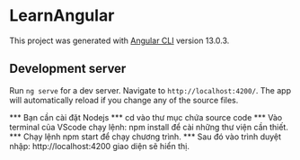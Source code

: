 # LearnAngular

This project was generated with [Angular CLI](https://github.com/angular/angular-cli) version 13.0.3.

## Development server

Run `ng serve` for a dev server. Navigate to `http://localhost:4200/`. The app will automatically reload if you change any of the source files.




*** Bạn cần cài đặt Nodejs
*** cd vào thư mục chứa source code
*** Vào terminal của VScode chạy lệnh: npm install để cài những thư viện cần thiết.
*** Chạy lệnh npm start để chạy chương trình.
*** Sau đó vào trình duyệt nhập: http://localhost:4200 giao diện sẽ hiển thị.


